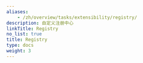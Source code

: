 ```yaml
---
aliases:
    - /zh/overview/tasks/extensibility/registry/
description: 自定义注册中心
linkTitle: Registry
no_list: true
title: Registry
type: docs
weight: 3
---
```

